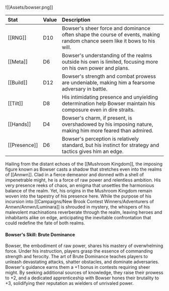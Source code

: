 ![[Assets/bowser.png]]

| Stat                      | Value | Description                                                                                                              |
|:------------------------- |:----- |:------------------------------------------------------------------------------------------------------------------------ |
| [[RNG]]                   | D10   | Bowser's sheer force and dominance often shape the course of events, making random chance seem like it bows to his will. |
| [[Meta]]                  | D6    | Bowser's understanding of the realms outside his own is limited, focusing more on his own power and plans.               |
| [[Build]]        | D12   | Bowser's strength and combat prowess are undeniable, making him a fearsome adversary in battle.                          |
| [[Tilt]]                  | D8    | His intimidating presence and unyielding determination help Bowser maintain his composure even in dire straits.          |
| [[Hands]]         | D4    | Bowser's charm, if present, is overshadowed by his imposing nature, making him more feared than admired.                 |
| [[Presence]] | D6    | Bowser's perception is relatively standard, but his instinct for strategy and tactics gives him an edge.                 |


Hailing from the distant echoes of the [[Mushroom Kingdom]], the imposing figure known as Bowser casts a shadow that stretches even into the realms of [[Annwn]]. Clad in a fierce demeanor and donned with a shell of impenetrable might, he is a force of raw power and relentless ambition. His very presence reeks of chaos, an enigma that unsettles the harmonious balance of the realm. Yet, his origins in the Mushroom Kingdom remain woven into the tapestry of his presence here. While the purpose of his incursion into [[Campaigns/New Brook Contest Winners/Adventurers of Annwn/Annwn/Luminara]] is shrouded in mystery, the whispers of his malevolent machinations reverberate through the realm, leaving heroes and inhabitants alike on edge, anticipating the inevitable confrontation that could redefine the fate of both realms.

#### **Bowser's Skill: Brute Dominance** 
Bowser, the embodiment of raw power, shares his mastery of overwhelming force. Under his instruction, players grasp the essence of commanding strength and ferocity. The art of Brute Dominance teaches players to unleash devastating attacks, shatter obstacles, and dominate adversaries. Bowser's guidance earns them a +1 bonus in contests requiring sheer might. By seeking additional sources of knowledge, they raise their prowess to +2, and a dedicated apprenticeship with Bowser hones their brutality to +3, solidifying their reputation as wielders of unrivaled power.